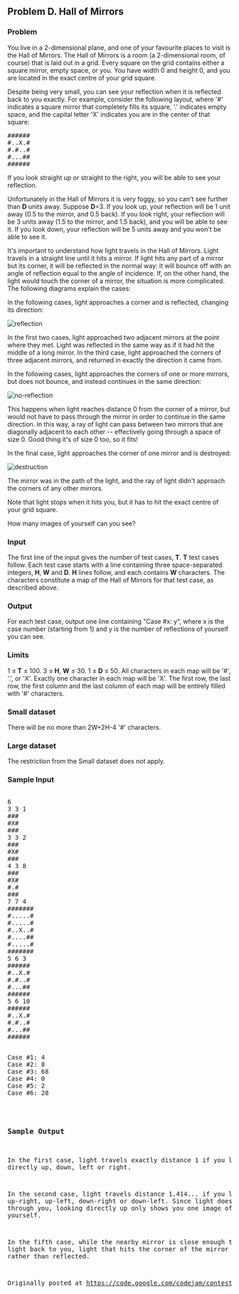 ## Problem D. Hall of Mirrors

### Problem

You live in a 2-dimensional plane, and one of your favourite places to visit is the Hall of Mirrors. The Hall of Mirrors is a room (a 2-dimensional room, of course) that is laid out in a grid. Every square on the grid contains either a square mirror, empty space, or you. You have width 0 and height 0, and you are located in the exact centre of your grid square.

Despite being very small, you can see your reflection when it is reflected back to you exactly. For example, consider the following layout, where '#' indicates a square mirror that completely fills its square, '.' indicates empty space, and the capital letter 'X' indicates you are in the center of that square:

<pre>
######
#..X.#
#.#..#
#...##
######
</pre>

If you look straight up or straight to the right, you will be able to see your reflection.

Unfortunately in the Hall of Mirrors it is very foggy, so you can't see further than **D** units away. Suppose **D**=3. If you look up, your reflection will be 1 unit away (0.5 to the mirror, and 0.5 back). If you look right, your reflection will be 3 units away (1.5 to the mirror, and 1.5 back), and you will be able to see it. If you look down, your reflection will be 5 units away and you won't be able to see it.

It's important to understand how light travels in the Hall of Mirrors. Light travels in a straight line until it hits a mirror. If light hits any part of a mirror but its corner, it will be reflected in the normal way: it will bounce off with an angle of reflection equal to the angle of incidence. If, on the other hand, the light would touch the corner of a mirror, the situation is more complicated. The following diagrams explain the cases:

In the following cases, light approaches a corner and is reflected, changing its direction:

![reflection](http://robertdimarco.github.com/engineering-puzzles/google-code-jam-2012/reflection.jpg)

In the first two cases, light approached two adjacent mirrors at the point where they met. Light was reflected in the same way as if it had hit the middle of a long mirror. In the third case, light approached the corners of three adjacent mirrors, and returned in exactly the direction it came from.

In the following cases, light approaches the corners of one or more mirrors, but does not bounce, and instead continues in the same direction:

![no-reflection](http://robertdimarco.github.com/engineering-puzzles/google-code-jam-2012/no-reflection.jpg)

This happens when light reaches distance 0 from the corner of a mirror, but would not have to pass through the mirror in order to continue in the same direction. In this way, a ray of light can pass between two mirrors that are diagonally adjacent to each other -- effectively going through a space of size 0. Good thing it's of size 0 too, so it fits!

In the final case, light approaches the corner of one mirror and is destroyed:

![destruction](http://robertdimarco.github.com/engineering-puzzles/google-code-jam-2012/destruction.jpg)

The mirror was in the path of the light, and the ray of light didn't approach the corners of any other mirrors.

Note that light stops when it hits you, but it has to hit the exact centre of your grid square.

How many images of yourself can you see?

### Input

The first line of the input gives the number of test cases, **T**. **T** test cases follow. Each test case starts with a line containing three space-separated integers, **H**, **W** and **D**. **H** lines follow, and each contains **W** characters. The characters constitute a map of the Hall of Mirrors for that test case, as described above.

### Output

For each test case, output one line containing "Case #x: y", where x is the case number (starting from 1) and y is the number of reflections of yourself you can see.

### Limits

1 ≤ **T** ≤ 100.
3 ≤ **H**, **W** ≤ 30.
1 ≤ **D** ≤ 50.
All characters in each map will be '#', '.', or 'X'.
Exactly one character in each map will be 'X'.
The first row, the last row, the first column and the last column of each map will be entirely filled with '#' characters.

### Small dataset

There will be no more than 2W+2H-4 '#' characters.

### Large dataset

The restriction from the Small dataset does not apply.

### Sample Input

<pre> 
6
3 3 1
###
#X#
###
3 3 2
###
#X#
###
4 3 8
###
#X#
#.#
###
7 7 4
#######
#.....#
#.....#
#..X..#
#....##
#.....#
#######
5 6 3
######
#..X.#
#.#..#
#...##
######
5 6 10
######
#..X.#
#.#..#
#...##
######

<pre>
Case #1: 4
Case #2: 8
Case #3: 68
Case #4: 0
Case #5: 2
Case #6: 28
</pre>

### Sample Output

In the first case, light travels exactly distance 1 if you look directly up, down, left or right.

In the second case, light travels distance 1.414... if you look up-right, up-left, down-right or down-left. Since light does not travel through you, looking directly up only shows you one image of yourself.

In the fifth case, while the nearby mirror is close enough to reflect light back to you, light that hits the corner of the mirror is destroyed rather than reflected.

Originally posted at https://code.google.com/codejam/contest/dashboard?c=1460488#s=p3.
